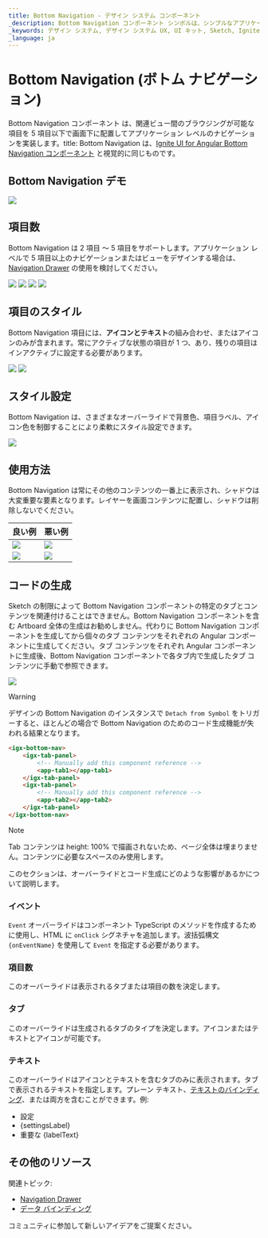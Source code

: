```yaml
---
title: Bottom Navigation - デザイン システム コンポーネント
_description: Bottom Navigation コンポーネント シンボルは、シンプルなアプリケーション レベルのナビゲーションのデザインに使用します。
_keywords: デザイン システム, デザイン システム UX, UI キット, Sketch, Ignite UI for Angular, Sketch to Angular, Angular, Angular デザイン システム, Sketch からコードをエクスポート, Angular 用のデザイン キット, Sketch HTML, Sketch to HTML, Sketch UI キット
_language: ja
---
```


# Bottom Navigation (ボトム ナビゲーション)

Bottom Navigation コンポーネント は、関連ビュー間のブラウジングが可能な項目を 5 項目以下で画面下に配置してアプリケーション レベルのナビゲーションを実装します。title: Bottom Navigation は、[Ignite UI for Angular Bottom Navigation コンポーネント](https://jp.infragistics.com/products/ignite-ui-angular/angular/components/tabbar.html) と視覚的に同じものです。

## Bottom Navigation デモ

<img class="responsive-img" src="../images/bottom-nav_demo.png" srcset="../images/bottom-nav_demo@2x.png 2x" />

## 項目数

Bottom Navigation は 2 項目 ～ 5 項目をサポートします。アプリケーション レベルで 5 項目以上のナビゲーションまたはビューをデザインする場合は、[Navigation Drawer](nav-drawer.md) の使用を検討してください。

<img class="responsive-img" src="../images/bottom-nav_items2.png" srcset="../images/bottom-nav_items2@2x.png 2x" />
<img class="responsive-img" src="../images/bottom-nav_items3.png" srcset="../images/bottom-nav_items3@2x.png 2x" />
<img class="responsive-img" src="../images/bottom-nav_items4.png" srcset="../images/bottom-nav_items4@2x.png 2x" />
<img class="responsive-img" src="../images/bottom-nav_items5.png" srcset="../images/bottom-nav_items5@2x.png 2x" />

## 項目のスタイル

Bottom Navigation 項目には、**アイコンとテキスト**の組み合わせ、またはアイコンのみが含まれます。常にアクティブな状態の項目が 1 つ、あり、残りの項目はインアクティブに設定する必要があります。

<img class="responsive-img" src="../images/bottom-nav_icon&text.png" srcset="../images/bottom-nav_icon&text@2x.png 2x" />
<img class="responsive-img" src="../images/bottom-nav_icon.png" srcset="../images/bottom-nav_icon@2x.png 2x" />

## スタイル設定

Bottom Navigation は、さまざまなオーバーライドで背景色、項目ラベル、アイコン色を制御することにより柔軟にスタイル設定できます。

<img class="responsive-img" src="../images/bottom-nav_styling.png" srcset="../images/bottom-nav_styling@2x.png 2x" />

## 使用方法

Bottom Navigation は常にその他のコンテンツの一番上に表示され、シャドウは大変重要な要素となります。レイヤーを画面コンテンツに配置し、シャドウは削除しないでください。

| 良い例                                                                                     |悪い例                                                                                      |
| -------------------------------------------------------------------------------------- | ------------------------------------------------------------------------------------------ |
| <img class="responsive-img" src="../images/bottom-nav_do1.png" srcset="../images/bottom-nav_do1@2x.png 2x" />|<img class="responsive-img" src="../images/bottom-nav_dont1.png" srcset="../images/bottom-nav_dont1@2x.png 2x" /> |
| <img class="responsive-img" src="../images/bottom-nav_do2.png" srcset="../images/bottom-nav_do2@2x.png 2x" />|<img class="responsive-img" src="../images/bottom-nav_dont2.png" srcset="../images/bottom-nav_dont2@2x.png 2x" /> |

## コードの生成

Sketch の制限によって Bottom Navigation コンポーネントの特定のタブとコンテンツを関連付けることはできません。Bottom Navigation コンポーネントを含む Artboard 全体の生成はお勧めしません。代わりに Bottom Navigation コンポーネントを生成してから個々のタブ コンテンツをそれぞれの Angular コンポーネントに生成してください。タブ コンテンツをそれぞれ Angular コンポーネントに生成後、Bottom Navigation コンポーネントで各タブ内で生成したタブ コンテンツに手動で参照できます。

<img class="responsive-img" src="../images/bottom-nav_limitation.png" />

> [!WARNING]
> デザインの Bottom Navigation のインスタンスで `Detach from Symbol` をトリガーすると、ほとんどの場合で Bottom Navigation のためのコード生成機能が失われる結果となります。

```html
<igx-bottom-nav>
    <igx-tab-panel>
        <!-- Manually add this component reference -->
        <app-tab1></app-tab1>
    </igx-tab-panel>
    <igx-tab-panel>
        <!-- Manually add this component reference -->
        <app-tab2></app-tab2>
    </igx-tab-panel>
</igx-bottom-nav>
```

> [!Note]
> Tab コンテンツは height: 100% で描画されないため、ページ全体は埋まりません。コンテンツに必要なスペースのみ使用します。

このセクションは、オーバーライドとコード生成にどのような影響があるかについて説明します。

### イベント

`Event` オーバーライドはコンポーネント TypeScript のメソッドを作成するために使用し、HTML に `onClick` シグネチャを追加します。波括弧構文 `{onEventName}` を使用して `Event` を指定する必要があります。

### 項目数

このオーバーライドは表示されるタブまたは項目の数を決定します。

### タブ

このオーバーライドは生成されるタブのタイプを決定します。アイコンまたはテキストとアイコンが可能です。

### テキスト

このオーバーライドはアイコンとテキストを含むタブのみに表示されます。タブで表示されるテキストを指定します。プレーン テキスト、[テキストのバインディング](../codegen/data-binding.md)、または両方を含むことができます。例:

- 設定
- {settingsLabel}
- 重要な {labelText}

## その他のリソース

関連トピック:

- [Navigation Drawer](nav-drawer.md)
- [データ バインディング](../codegen/data-binding.md)
  <div class="divider--half"></div>

コミュニティに参加して新しいアイデアをご提案ください。


